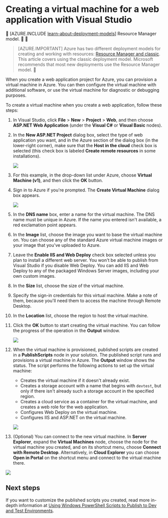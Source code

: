 <properties
	pageTitle="Creating a VM for a web project using Visual Studio | Azure"
	description="Create a virtual machine for a web application"
	services="virtual-machines"
	documentationCenter=""
	authors="TomArcher"
	manager="douge"
	editor=""
	tags="azure-service-management"/>

<tags
	ms.service="virtual-machines"
	ms.date="01/05/2016"
	wacn.date=""/>

# Creating a virtual machine for a web application with Visual Studio


[AZURE.INCLUDE [learn-about-deployment-models](../includes/learn-about-deployment-models-classic-include.md)] Resource Manager model.


> [AZURE.IMPORTANT] Azure has two different deployment models for creating and working with resources:  [Resource Manager and classic](/documentation/articles/resource-manager-deployment-model).  This article covers using the classic deployment model. Microsoft recommends that most new deployments use the Resource Manager model.


When you create a web application project for Azure, you can provision a virtual machine in Azure. You can then configure the virtual machine with additional software, or use the virtual machine for diagnostic or debugging purposes.

To create a virtual machine when you create a web application, follow these steps:

1. In Visual Studio, click **File** > **New** > **Project** > **Web**, and then choose **ASP.NET Web Application** (under the **Visual C#** or **Visual Basic** nodes).
2. In the **New ASP.NET Project** dialog box, select the type of web application you want, and in the Azure section of the dialog box (in the lower-right corner), make sure that the **Host in the cloud** check box is selected (this check box is labeled **Create remote resources** in some installations).

	![][0]

3. For this example, in the drop-down list under Azure, choose **Virtual Machine (v1)**, and then click the **OK** button.
4. Sign in to Azure if you're prompted. The **Create Virtual Machine** dialog box appears.

	![][2]

5. In the **DNS name** box, enter a name for the virtual machine. The DNS name must be unique in Azure. If the name you entered isn't available, a red exclamation point appears.
6. In the **Image** list, choose the image you want to base the virtual machine on. You can choose any of the standard Azure virtual machine images or your image that you've uploaded to Azure.
7. Leave the **Enable IIS and Web Deploy** check box selected unless you plan to install a different web server. You won't be able to publish from Visual Studio if you disable Web Deploy. You can add IIS and Web Deploy to any of the packaged Windows Server images, including your own custom images.
8. In the **Size** list, choose the size of the virtual machine.
9. Specify the sign-in credentials for this virtual machine. Make a note of them, because you'll need them to access the machine through Remote Desktop.
10. In the **Location** list, choose the region to host the virtual machine.
11. Click  the **OK** button to start creating the virtual machine. You can follow the progress of the operation in the **Output** window.

	![][3]

12. When the virtual machine is provisioned, published scripts are created in a **PublishScripts** node in your solution. The published script runs and provisions a virtual machine in Azure. The **Output** window shows the status. The script performs the following actions to set up the virtual machine:

	* Creates the virtual machine if it doesn't already exist.
	* Creates a storage account with a name that begins with `devtest`, but only if there isn't already such a storage account in the specified region.
	* Creates a cloud service as a container for the virtual machine, and creates a web role for the web application.
	* Configures Web Deploy on the virtual machine.
	* Configures IIS and ASP.NET on the virtual machine.

	![][4]

13. (Optional) You can connect to the new virtual machine. In **Server Explorer**, expand the **Virtual Machines** node, choose the node for the virtual machine you created, and on its shortcut menu, choose **Connect with Remote Desktop**. Alternatively, in **Cloud Explorer** you can choose **Open in Portal** on the shortcut menu and connect to the virtual machine there.

 ![][5]


## Next steps

If you want to customize the published scripts you created, read more in-depth information at [Using Windows PowerShell Scripts to Publish to Dev and Test Environments](/documentation/articles/vs-azure-tools-publishing-using-powershell-scripts).

[0]: ./media/virtual-machines-dotnet-create-visual-studio-powershell/CreateVM_NewProject.PNG
[1]: ./media/dotnet-visual-studio-create-virtual-machine/CreateVM_SignIn.PNG
[2]: ./media/virtual-machines-dotnet-create-visual-studio-powershell/CreateVM_CreateVM.PNG
[3]: ./media/virtual-machines-dotnet-create-visual-studio-powershell/CreateVM_Provisioning.png
[4]: ./media/virtual-machines-dotnet-create-visual-studio-powershell/CreateVM_SolutionExplorer.png
[5]: ./media/virtual-machines-dotnet-create-visual-studio-powershell/VS_Create_VM_Connect.png
